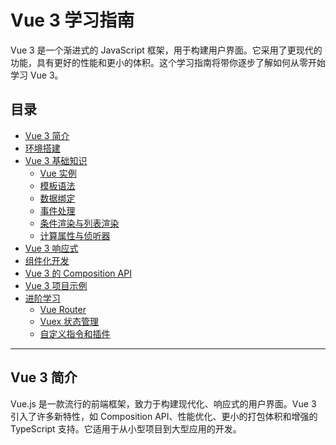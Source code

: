 # Vue 3 学习指南

Vue 3 是一个渐进式的 JavaScript 框架，用于构建用户界面。它采用了更现代的功能，具有更好的性能和更小的体积。这个学习指南将带你逐步了解如何从零开始学习 Vue 3。

## 目录

- [Vue 3 简介](#vue-3-简介)
- [环境搭建](#环境搭建)
- [Vue 3 基础知识](#vue-3-基础知识)
  - [Vue 实例](#vue-实例)
  - [模板语法](#模板语法)
  - [数据绑定](#数据绑定)
  - [事件处理](#事件处理)
  - [条件渲染与列表渲染](#条件渲染与列表渲染)
  - [计算属性与侦听器](#计算属性与侦听器)
- [Vue 3 响应式](#vue-3-响应式)
- [组件化开发](#组件化开发)
- [Vue 3 的 Composition API](#vue-3-的-composition-api)
- [Vue 3 项目示例](#vue-3-项目示例)
- [进阶学习](#进阶学习)
  - [Vue Router](#vue-router)
  - [Vuex 状态管理](#vuex-状态管理)
  - [自定义指令和插件](#自定义指令和插件)

---

## Vue 3 简介

Vue.js 是一款流行的前端框架，致力于构建现代化、响应式的用户界面。Vue 3 引入了许多新特性，如 Composition API、性能优化、更小的打包体积和增强的 TypeScript 支持。它适用于从小型项目到大型应用的开发。

